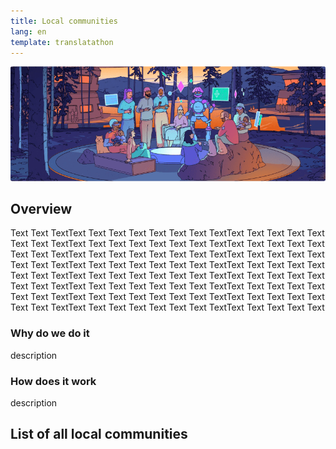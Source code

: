 ```yaml
---
title: Local communities
lang: en
template: translatathon
---
```


![](../../../images/translatathon/local-communities.png)

## Overview

Text Text TextText Text Text Text Text Text Text TextText Text Text Text Text Text Text TextText Text Text Text Text Text Text TextText Text Text Text Text Text Text TextText Text Text Text Text Text Text TextText Text Text Text Text Text Text TextText Text Text Text Text Text Text TextText Text Text Text Text  Text Text TextText Text Text Text Text Text Text TextText Text Text Text Text Text Text TextText Text Text Text Text Text Text TextText Text Text Text Text Text Text TextText Text Text Text Text Text Text TextText Text Text Text Text Text Text TextText Text Text Text Text Text Text TextText Text Text Text Text 

<TwoColumnContent>
  <WhyWeDoItColumn>
    <h3>Why do we do it</h3>
    description
  </WhyWeDoItColumn>
  <HowDoesItWorkColumn>
    <h3>How does it work</h3>
    description
  </HowDoesItWorkColumn>
</TwoColumnContent>

## List of all local communities

<LocalCommunitiesList />

<ApplyNow />